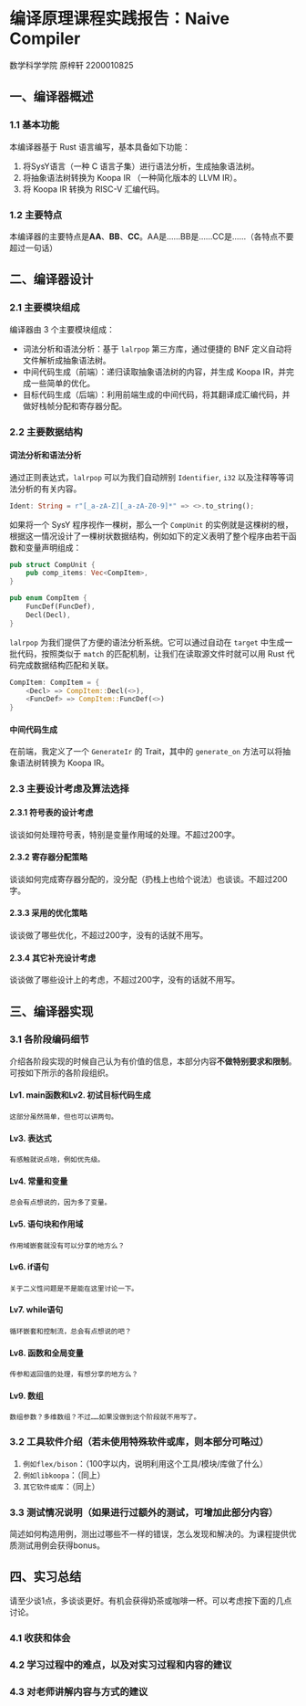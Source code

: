 # 编译原理课程实践报告：Naive Compiler

数学科学学院 原梓轩 2200010825

## 一、编译器概述

### 1.1 基本功能

本编译器基于 Rust 语言编写，基本具备如下功能：

1. 将SysY语言（一种 C 语言子集）进行语法分析，生成抽象语法树。
2. 将抽象语法树转换为 Koopa IR （一种简化版本的 LLVM IR）。
3. 将 Koopa IR 转换为 RISC-V 汇编代码。

### 1.2 主要特点

本编译器的主要特点是**AA**、**BB**、**CC**。AA是……BB是……CC是……（各特点不要超过一句话）

## 二、编译器设计

### 2.1 主要模块组成

编译器由 3 个主要模块组成：

- 词法分析和语法分析：基于 `lalrpop` 第三方库，通过便捷的 BNF 定义自动将文件解析成抽象语法树。
- 中间代码生成（前端）：递归读取抽象语法树的内容，并生成 Koopa IR，并完成一些简单的优化。
- 目标代码生成（后端）：利用前端生成的中间代码，将其翻译成汇编代码，并做好栈帧分配和寄存器分配。

### 2.2 主要数据结构

#### 词法分析和语法分析

通过正则表达式，`lalrpop` 可以为我们自动辨别 `Identifier`, `i32` 以及注释等等词法分析的有关内容。

```rust
Ident: String = r"[_a-zA-Z][_a-zA-Z0-9]*" => <>.to_string();
```

如果将一个 SysY 程序视作一棵树，那么一个 `CompUnit` 的实例就是这棵树的根，根据这一情况设计了一棵树状数据结构，例如如下的定义表明了整个程序由若干函数和变量声明组成：

```rust
pub struct CompUnit {
    pub comp_items: Vec<CompItem>,
}

pub enum CompItem {
    FuncDef(FuncDef),
    Decl(Decl),
}
```

`lalrpop` 为我们提供了方便的语法分析系统。它可以通过自动在 `target` 中生成一批代码，按照类似于 `match` 的匹配机制，让我们在读取源文件时就可以用 Rust 代码完成数据结构匹配和关联。

```rust
CompItem: CompItem = {
    <Decl> => CompItem::Decl(<>),
    <FuncDef> => CompItem::FuncDef(<>)
}
```

#### 中间代码生成

在前端，我定义了一个 `GenerateIr` 的 Trait，其中的 `generate_on` 方法可以将抽象语法树转换为 Koopa IR。

### 2.3 主要设计考虑及算法选择

#### 2.3.1 符号表的设计考虑

谈谈如何处理符号表，特别是变量作用域的处理。不超过200字。

#### 2.3.2 寄存器分配策略

谈谈如何完成寄存器分配的，没分配（扔栈上也给个说法）也谈谈。不超过200字。

#### 2.3.3 采用的优化策略

谈谈做了哪些优化，不超过200字，没有的话就不用写。

#### 2.3.4 其它补充设计考虑

谈谈做了哪些设计上的考虑，不超过200字，没有的话就不用写。

## 三、编译器实现

### 3.1 各阶段编码细节

介绍各阶段实现的时候自己认为有价值的信息，本部分内容**不做特别要求和限制**。可按如下所示的各阶段组织。

#### Lv1. main函数和Lv2. 初试目标代码生成

```
这部分虽然简单，但也可以讲两句。
```

#### Lv3. 表达式

```
有感触就说点啥，例如优先级。
```

#### Lv4. 常量和变量

```
总会有点想说的，因为多了变量。
```

#### Lv5. 语句块和作用域

```
作用域嵌套就没有可以分享的地方么？
```

#### Lv6. if语句

```
关于二义性问题是不是能在这里讨论一下。
```

#### Lv7. while语句

```
循环嵌套和控制流，总会有点想说的吧？
```

#### Lv8. 函数和全局变量

```
传参和返回值的处理，有想分享的地方么？
```

#### Lv9. 数组

```
数组参数？多维数组？不过……如果没做到这个阶段就不用写了。
```

### 3.2 工具软件介绍（若未使用特殊软件或库，则本部分可略过）

1. `例如flex/bison`：（100字以内，说明利用这个工具/模块/库做了什么）
2. `例如libkoopa`：（同上）
3. `其它软件或库`：（同上）

### 3.3 测试情况说明（如果进行过额外的测试，可增加此部分内容）

简述如何构造用例，测出过哪些不一样的错误，怎么发现和解决的。为课程提供优质测试用例会获得bonus。

## 四、实习总结

请至少谈1点，多谈谈更好。有机会获得奶茶或咖啡一杯。可以考虑按下面的几点讨论。

### 4.1 收获和体会

### 4.2 学习过程中的难点，以及对实习过程和内容的建议

### 4.3 对老师讲解内容与方式的建议
